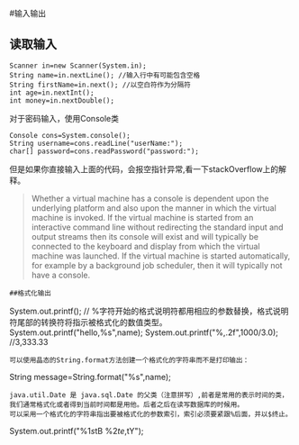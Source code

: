 #输入输出
## 读取输入
```
Scanner in=new Scanner(System.in);
String name=in.nextLine(); //输入行中有可能包含空格
String firstName=in.next(); //以空白符作为分隔符
int age=in.nextInt();
int money=in.nextDouble();
```
对于密码输入，使用Console类
```
Console cons=System.console();
String username=cons.readLine("userName:");
char[] password=cons.readPassword("password:");
```
但是如果你直接输入上面的代码，会报空指针异常,看一下stackOverflow上的解释。
>Whether a virtual machine has a console is dependent upon the underlying platform and also upon the manner in which the virtual machine is invoked. If the virtual machine is started from an interactive command line without redirecting the standard input and output streams then its console will exist and will typically be connected to the keyboard and display from which the virtual machine was launched. If the virtual machine is started automatically, for example by a background job scheduler, then it will typically not have a console.

```
##格式化输出
```
System.out.printf();
// %字符开始的格式说明符都用相应的参数替换，格式说明符尾部的转换符将指示被格式化的数值类型。
System.out.printf("hello,%s",name);
System.out.printf("%,.2f",1000/3.0); //3,333.33
```
可以使用晶态的String.format方法创建一个格式化的字符串而不是打印输出：
```
String message=String.format("%s",name);
```
java.util.Date 是 java.sql.Date 的父类（注意拼写）,前者是常用的表示时间的类，我们通常格式化或者得到当前时间都是用他。后者之后在读写数据库的时候用。
可以采用一个格式化的字符串指出要被格式化的参数索引，索引必须要紧跟%后面，并以$终止。
```
System.out.printf("%1$s %2$tB %2$te,%2$tY");
```
